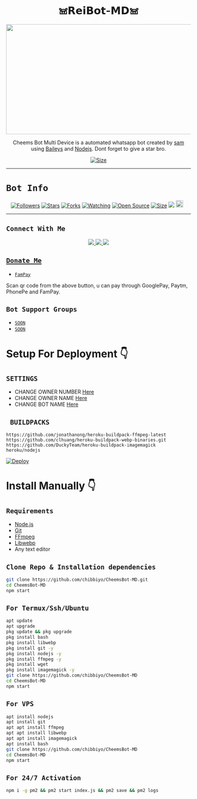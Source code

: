 <h1 align="center">𖠌𝗥𝗲𝗶𝗕𝗼𝘁-𝗠𝗗𖠌<br></h1>
<p align="center">
  <img src="https://telegra.ph/file/fb77cecb03f7e920ba7eb.jpg" width="540" height="300" />
</p>

<p align="center">
Cheems Bot Multi Device is a automated whatsapp bot created by <a href="https://github.com/chibbiyo" target="_blank">sam</a> using <a href="https://github.com/adiwajshing/Baileys" target="_blank">Baileys</a> and <a href="https://github.com/nodejs" target="_blank">Nodejs</a>. Dont forget to give a star bro.
</p>

<p align="center">
<a href="https://wa.me/212655892921"><img title="Size" src="https://img.shields.io/badge/Tutorial-Video-green"></a>
</p>

------

# ```Bot Info```
<p align="center">
<a href="https://github.com/chibbiyo/followers"><img title="Followers" src="https://img.shields.io/github/followers/chibbiyo?color=red&style=flat-square"></a>
<a href="https://github.com/chibbiyo/CheemsBot-MD/stargazers/"><img title="Stars" src="https://img.shields.io/github/stars/DGXeon/CheemsBot-MD?color=blue&style=flat-square"></a>
<a href="https://github.com/chibbiyo/CheemsBot-MD/network/members"><img title="Forks" src="https://img.shields.io/github/forks/DGXeon/CheemsBot-MD?color=red&style=flat-square"></a>
<a href="https://github.com/chibbiyo/CheemsBot-MD/watchers"><img title="Watching" src="https://img.shields.io/github/watchers/chibbiyo/CheemsBot-MD?label=Watchers&color=blue&style=flat-square"></a>
<a href="https://github.com/chibbiyo/CheemsBot-MD"><img title="Open Source" src="https://img.shields.io/badge/Author-Xeon%20Bot%20Inc.-red?v=103"></a>
<a href="https://github.com/chibbiyo/CheemsBot-MD/"><img title="Size" src="https://img.shields.io/github/repo-size/chibbiyo/CheemsBot-MD?style=flat-square&color=green"></a>
<a href="https://hits.seeyoufarm.com"><img src="https://hits.seeyoufarm.com/api/count/incr/badge.svg?url=https%3A%2F%2Fgithub.com%2FDGsam%2FCheemsBot-MD&count_bg=%2379C83D&title_bg=%23555555&icon=probot.svg&icon_color=%2300FF6D&title=hits&edge_flat=false"/></a>
<a href="https://github.com/chibbiyo/CheemsBot-MD/graphs/commit-activity"><img height="20" src="https://img.shields.io/badge/Maintained%3F-yes-green.svg"></a>&nbsp;&nbsp;
</p>
<p align='center'>
    </p>

-------

## ```Connect With Me```
<p align="center">
<a href="https://wa.me/212655892921"><img src="https://img.shields.io/badge/Contact sam-25D366?style=for-the-badge&logo=whatsapp&logoColor=white" />
<a href="https://wa.me/212655892921"><img src="https://img.shields.io/badge/My Official Chat-25D366?style=for-the-badge&logo=whatsapp&logoColor=white" />
<a href="https://wa.me/212655892921"><img src="https://img.shields.io/badge/Subscribe Xeon-ff0000?style=for-the-badge&logo=youtube&logoColor=ff000000&link=https://www.youtube.com/c/BOTINDO" /><br>
</p>

## ```Donate Me```

- [`FamPay`](https://telegra.ph/file/f7cb96146ff57bd73a395.jpg)

<p align="left">
Scan qr code from the above button, u can pay through GooglePay, Paytm, PhonePe and FamPay.
</p>

## ```Bot Support Groups```

- [`SOON`]()
- [`SOON`]()

# Setup For Deployment 👇

## `SETTINGS`

- CHANGE OWNER NUMBER [Here](https://github.com/chibbiyo/CheemsBot-MD/blob/master/config/config.json#L25)
- CHANGE OWNER NAME [Here](https://github.com/chibbiyo/CheemsBot-MD/blob/master/config/config.json#L30)
- CHANGE BOT NAME [Here](https://github.com/chibbiyo/CheemsBot-MD/blob/master/config/config.json#L29)

## ` BUILDPACKS`

```
https://github.com/jonathanong/heroku-buildpack-ffmpeg-latest
https://github.com/clhuang/heroku-buildpack-webp-binaries.git
https://github.com/DuckyTeam/heroku-buildpack-imagemagick
heroku/nodejs
```

[![Deploy](https://www.herokucdn.com/deploy/button.svg)](https://heroku.com/deploy?template=https://github.com/DGXeon/CheemsBot-MD/)

# Install Manually 👇
## `Requirements`
* [Node.js](https://nodejs.org/en/)
* [Git](https://git-scm.com/downloads)
* [FFmpeg](https://github.com/BtbN/FFmpeg-Builds/releases/download/autobuild-2020-12-08-13-03/ffmpeg-n4.3.1-26-gca55240b8c-win64-gpl-4.3.zip)
* [Libwebp](https://developers.google.com/speed/webp/download)
* Any text editor
## `Clone Repo & Installation dependencies`
```bash
git clone https://github.com/chibbiyo/CheemsBot-MD.git
cd CheemsBot-MD
npm start
```
## `For Termux/Ssh/Ubuntu`
```bash
apt update
apt upgrade
pkg update && pkg upgrade
pkg install bash
pkg install libwebp
pkg install git -y
pkg install nodejs -y 
pkg install ffmpeg -y 
pkg install wget
pkg install imagemagick -y
git clone https://github.com/chibbiyo/CheemsBot-MD
cd CheemsBot-MD
npm start
```
## `For VPS`
```bash
apt install nodejs 
apt install git 
apt apt install ffmpeg 
apt apt install libwebp 
apt apt install imagemagick
apt install bash
git clone https://github.com/chibbiyo/CheemsBot-MD
cd CheemsBot-MD
npm start
```
## `For 24/7 Activation`
```bash
npm i -g pm2 && pm2 start index.js && pm2 save && pm2 logs
```
